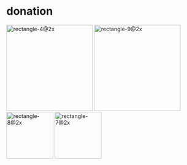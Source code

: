   # donation

<img width="225" alt="rectangle-4@2x" src="https://github.com/codeanudeep/Charity/assets/125911402/b4af0cda-01af-418e-832b-0289a320555d">

<img width="225" alt="rectangle-9@2x" src="https://github.com/codeanudeep/Charity/assets/125911402/45dc677b-9d65-4fc6-a275-6cdbafcd0f40">

<img width="122" alt="rectangle-8@2x" src="https://github.com/codeanudeep/Charity/assets/125911402/aa1b2d9e-ab19-441b-8754-83e9384e4052">

<img width="122" alt="rectangle-7@2x" src="https://github.com/codeanudeep/Charity/assets/125911402/0ff74432-5414-4f1f-a614-3b296ae76fc6">
